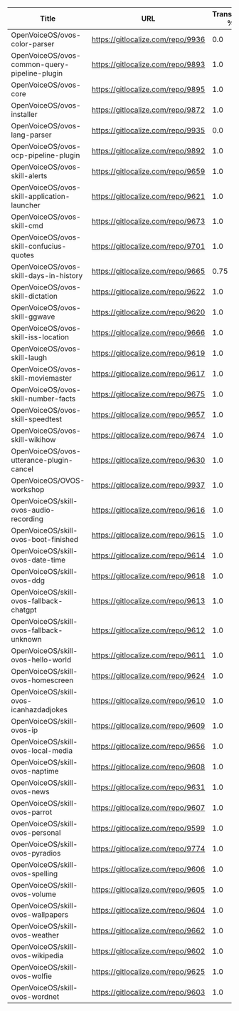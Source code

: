 | Title | URL | Translated % | Total Chars | Total Words | Untranslated Chars | Untranslated Words | Translated Chars | Translated Words |
| --- | --- | --- | --- | --- | --- | --- | --- | --- |
| OpenVoiceOS/ovos-color-parser | https://gitlocalize.com/repo/9936 | 0.0 | 2712 | 460 | 2712 | 460 | 0 | 0 |
| OpenVoiceOS/ovos-common-query-pipeline-plugin | https://gitlocalize.com/repo/9893 | 1.0 | 67 | 15 | 0 | 0 | 67 | 15 |
| OpenVoiceOS/ovos-core | https://gitlocalize.com/repo/9895 | 1.0 | 935 | 153 | 0 | 0 | 935 | 153 |
| OpenVoiceOS/ovos-installer | https://gitlocalize.com/repo/9872 | 1.0 | 6650 | 1003 | 0 | 0 | 6650 | 1003 |
| OpenVoiceOS/ovos-lang-parser | https://gitlocalize.com/repo/9935 | 0.0 | 1099 | 159 | 1099 | 159 | 0 | 0 |
| OpenVoiceOS/ovos-ocp-pipeline-plugin | https://gitlocalize.com/repo/9892 | 1.0 | 2589 | 309 | 0 | 0 | 2589 | 309 |
| OpenVoiceOS/ovos-skill-alerts | https://gitlocalize.com/repo/9659 | 1.0 | 6160 | 1045 | 0 | 0 | 6160 | 1045 |
| OpenVoiceOS/ovos-skill-application-launcher | https://gitlocalize.com/repo/9621 | 1.0 | 503 | 55 | 0 | 0 | 503 | 55 |
| OpenVoiceOS/ovos-skill-cmd | https://gitlocalize.com/repo/9673 | 1.0 | 37 | 2 | 0 | 0 | 37 | 2 |
| OpenVoiceOS/ovos-skill-confucius-quotes | https://gitlocalize.com/repo/9701 | 1.0 | 10458 | 1939 | 0 | 0 | 10458 | 1939 |
| OpenVoiceOS/ovos-skill-days-in-history | https://gitlocalize.com/repo/9665 | 0.75 | 10846463 | 1751649 | 2673117 | 431173 | 8173346 | 1320476 |
| OpenVoiceOS/ovos-skill-dictation | https://gitlocalize.com/repo/9622 | 1.0 | 6654 | 951 | 0 | 0 | 6654 | 951 |
| OpenVoiceOS/ovos-skill-ggwave | https://gitlocalize.com/repo/9620 | 1.0 | 468 | 57 | 0 | 0 | 468 | 57 |
| OpenVoiceOS/ovos-skill-iss-location | https://gitlocalize.com/repo/9666 | 1.0 | 2706 | 439 | 0 | 0 | 2706 | 439 |
| OpenVoiceOS/ovos-skill-laugh | https://gitlocalize.com/repo/9619 | 1.0 | 291 | 41 | 0 | 0 | 291 | 41 |
| OpenVoiceOS/ovos-skill-moviemaster | https://gitlocalize.com/repo/9617 | 1.0 | 3942 | 541 | 0 | 0 | 3942 | 541 |
| OpenVoiceOS/ovos-skill-number-facts | https://gitlocalize.com/repo/9675 | 1.0 | 283 | 43 | 0 | 0 | 283 | 43 |
| OpenVoiceOS/ovos-skill-speedtest | https://gitlocalize.com/repo/9657 | 1.0 | 353 | 61 | 0 | 0 | 353 | 61 |
| OpenVoiceOS/ovos-skill-wikihow | https://gitlocalize.com/repo/9674 | 1.0 | 288 | 50 | 0 | 0 | 288 | 50 |
| OpenVoiceOS/ovos-utterance-plugin-cancel | https://gitlocalize.com/repo/9630 | 1.0 | 220 | 36 | 0 | 0 | 220 | 36 |
| OpenVoiceOS/OVOS-workshop | https://gitlocalize.com/repo/9937 | 1.0 | 5 | 2 | 0 | 0 | 5 | 2 |
| OpenVoiceOS/skill-ovos-audio-recording | https://gitlocalize.com/repo/9616 | 1.0 | 2330 | 355 | 0 | 0 | 2330 | 355 |
| OpenVoiceOS/skill-ovos-boot-finished | https://gitlocalize.com/repo/9615 | 1.0 | 1335 | 168 | 0 | 0 | 1335 | 168 |
| OpenVoiceOS/skill-ovos-date-time | https://gitlocalize.com/repo/9614 | 1.0 | 10935 | 2073 | 0 | 0 | 10935 | 2073 |
| OpenVoiceOS/skill-ovos-ddg | https://gitlocalize.com/repo/9618 | 1.0 | 1511 | 260 | 0 | 0 | 1511 | 260 |
| OpenVoiceOS/skill-ovos-fallback-chatgpt | https://gitlocalize.com/repo/9613 | 1.0 | 128 | 25 | 0 | 0 | 128 | 25 |
| OpenVoiceOS/skill-ovos-fallback-unknown | https://gitlocalize.com/repo/9612 | 1.0 | 829 | 175 | 0 | 0 | 829 | 175 |
| OpenVoiceOS/skill-ovos-hello-world | https://gitlocalize.com/repo/9611 | 1.0 | 283 | 59 | 0 | 0 | 283 | 59 |
| OpenVoiceOS/skill-ovos-homescreen | https://gitlocalize.com/repo/9624 | 1.0 | 119 | 16 | 0 | 0 | 119 | 16 |
| OpenVoiceOS/skill-ovos-icanhazdadjokes | https://gitlocalize.com/repo/9610 | 1.0 | 357 | 74 | 0 | 0 | 357 | 74 |
| OpenVoiceOS/skill-ovos-ip | https://gitlocalize.com/repo/9609 | 1.0 | 710 | 153 | 0 | 0 | 710 | 153 |
| OpenVoiceOS/skill-ovos-local-media | https://gitlocalize.com/repo/9656 | 1.0 | 685 | 141 | 0 | 0 | 685 | 141 |
| OpenVoiceOS/skill-ovos-naptime | https://gitlocalize.com/repo/9608 | 1.0 | 739 | 131 | 0 | 0 | 739 | 131 |
| OpenVoiceOS/skill-ovos-news | https://gitlocalize.com/repo/9631 | 1.0 | 359 | 54 | 0 | 0 | 359 | 54 |
| OpenVoiceOS/skill-ovos-parrot | https://gitlocalize.com/repo/9607 | 1.0 | 1557 | 283 | 0 | 0 | 1557 | 283 |
| OpenVoiceOS/skill-ovos-personal | https://gitlocalize.com/repo/9599 | 1.0 | 640 | 96 | 0 | 0 | 640 | 96 |
| OpenVoiceOS/skill-ovos-pyradios | https://gitlocalize.com/repo/9774 | 1.0 | 63 | 7 | 0 | 0 | 63 | 7 |
| OpenVoiceOS/skill-ovos-spelling | https://gitlocalize.com/repo/9606 | 1.0 | 138 | 19 | 0 | 0 | 138 | 19 |
| OpenVoiceOS/skill-ovos-volume | https://gitlocalize.com/repo/9605 | 1.0 | 919 | 168 | 0 | 0 | 919 | 168 |
| OpenVoiceOS/skill-ovos-wallpapers | https://gitlocalize.com/repo/9604 | 1.0 | 4807 | 629 | 0 | 0 | 4807 | 629 |
| OpenVoiceOS/skill-ovos-weather | https://gitlocalize.com/repo/9662 | 1.0 | 12604 | 2095 | 0 | 0 | 12604 | 2095 |
| OpenVoiceOS/skill-ovos-wikipedia | https://gitlocalize.com/repo/9602 | 1.0 | 924 | 138 | 0 | 0 | 924 | 138 |
| OpenVoiceOS/skill-ovos-wolfie | https://gitlocalize.com/repo/9625 | 1.0 | 352 | 64 | 0 | 0 | 352 | 64 |
| OpenVoiceOS/skill-ovos-wordnet | https://gitlocalize.com/repo/9603 | 1.0 | 705 | 138 | 0 | 0 | 705 | 138 |
